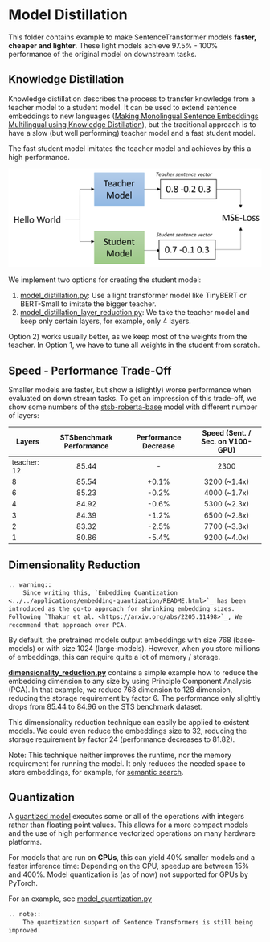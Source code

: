 # Model Distillation 
This folder contains example to make SentenceTransformer models **faster, cheaper and lighter**. These light models achieve 97.5% - 100% performance of the original model on downstream tasks.

## Knowledge Distillation
Knowledge distillation describes the process to transfer knowledge from a  teacher model to a student model. It can be used to extend sentence embeddings to new languages ([Making Monolingual Sentence Embeddings Multilingual using Knowledge Distillation](https://arxiv.org/abs/2004.09813)), but the traditional approach is to have a slow (but well performing) teacher model and a fast student model.

The fast student model imitates the teacher model and achieves by this a high performance. 

<img src="https://raw.githubusercontent.com/UKPLab/sentence-transformers/master/docs/img/monolingual-distillation.png" alt="Knowledge Distillation" width="550"/>

We implement two options for creating the student model:
1) [model_distillation.py](model_distillation.py): Use a light transformer model like TinyBERT or BERT-Small to imitate the bigger teacher.
2) [model_distillation_layer_reduction.py](model_distillation_layer_reduction.py): We take the teacher model and keep only certain layers, for example, only 4 layers.

Option 2) works usually better, as we keep most of the weights from the teacher. In Option 1, we have to tune all weights in the student from scratch.

## Speed - Performance Trade-Off
Smaller models are faster, but show a (slightly) worse performance when evaluated on down stream tasks. To get an impression of this trade-off, we show some numbers of the [stsb-roberta-base](https://huggingface.co/sentence-transformers/stsb-roberta-base) model with different number of layers:

| Layers | STSbenchmark Performance | Performance Decrease |Speed (Sent. / Sec. on V100-GPU) |
| ---- |:----:|:----:|:----:|
| teacher: 12 | 85.44 | - | 2300 |
| 8 | 85.54 | +0.1% | 3200 (~1.4x) |
| 6 | 85.23 | -0.2% | 4000 (~1.7x) |
| 4 | 84.92 | -0.6% | 5300 (~2.3x) |
| 3 | 84.39 | -1.2% | 6500 (~2.8x) |
| 2 | 83.32 | -2.5% | 7700 (~3.3x) |
| 1 | 80.86 |  -5.4%| 9200 (~4.0x) |


## Dimensionality Reduction

```{eval-rst}
.. warning::
    Since writing this, `Embedding Quantization <../../applications/embedding-quantization/README.html>`_ has been introduced as the go-to approach for shrinking embedding sizes. Following `Thakur et al. <https://arxiv.org/abs/2205.11498>`_, We recommend that approach over PCA.
```

By default, the pretrained models output embeddings with size 768 (base-models) or with size 1024 (large-models). However, when you store millions of embeddings, this can require quite a lot of memory / storage.

**[dimensionality_reduction.py](dimensionality_reduction.py)** contains a simple example how to reduce the embedding dimension to any size by using Principle Component Analysis (PCA). In that example, we reduce 768 dimension to 128 dimension, reducing the storage requirement by factor 6. The performance only slightly drops from 85.44 to 84.96 on the STS benchmark dataset.

This dimensionality reduction technique can easily be applied to existent models. We could even reduce the embeddings size to 32, reducing the storage requirement by factor 24 (performance decreases to 81.82). 

Note: This technique neither improves the runtime, nor the memory requirement for running the model. It only reduces the needed space to store embeddings, for example, for [semantic search](../../applications/semantic-search/README.md).

## Quantization
A [quantized model](https://pytorch.org/docs/stable/quantization.html) executes some or all of the operations with integers rather than floating point values. This allows for a more compact models and the use of high performance vectorized operations on many hardware platforms.

For models that are run on **CPUs**, this can yield 40% smaller models and a faster inference time: Depending on the CPU, speedup are between 15% and 400%. Model quantization is (as of now) not supported for GPUs by PyTorch.

For an example, see [model_quantization.py](model_quantization.py)

```{eval-rst}
.. note::
    The quantization support of Sentence Transformers is still being improved.
```